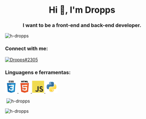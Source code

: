 <h1 align="center">Hi 👋, I'm Dropps</h1>
<h3 align="center">I want to be a front-end and back-end developer.</h3>

<p align="left"> <img src="https://komarev.com/ghpvc/?username=h-dropps&label=Profile%20views&color=0e75b6&style=flat" alt="h-dropps" /> </p>

<h3 align="left">Connect with me:</h3>
<p align="left">
<a href="https://discord.gg/Dropps#2305" target="blank"><img align="center" src="https://raw.githubusercontent.com/rahuldkjain/github-profile-readme-generator/master/src/images/icons/Social/discord.svg" alt="Dropps#2305" height="30" width="40" /></a>
</p>

<h3 align="left">Linguagens e ferramentas:</h3>
<p align="left"> <a href="https://www.w3schools.com/css/" target="_blank"> <img src="https://raw.githubusercontent.com/devicons/devicon/master/icons/css3/css3-original-wordmark.svg" alt="css3" width="40" height="40"/> </a> <a href="https://www.w3.org/html/" target="_blank"> <img src="https://raw.githubusercontent.com/devicons/devicon/master/icons/html5/html5-original-wordmark.svg" alt="html5" width="40" height="40"/> </a> <a href="https://developer.mozilla.org/en-US/docs/Web/JavaScript" target="_blank"> <img src="https://raw.githubusercontent.com/devicons/devicon/master/icons/javascript/javascript-original.svg" alt="javascript" width="40" height="40"/> </a> <a href="https://www.python.org" target="_blank"> <img src="https://raw.githubusercontent.com/devicons/devicon/master/icons/python/python-original.svg" alt="python" width="40" height="40"/> </a> </p>

<p>&nbsp;<img align="center" src="https://github-readme-stats.vercel.app/api?username=h-dropps&show_icons=true&locale=en" alt="h-dropps" /></p>

<p><img align="center" src="https://github-readme-streak-stats.herokuapp.com/?user=h-dropps&" alt="h-dropps" /></p>

